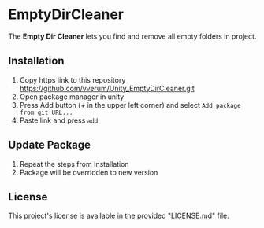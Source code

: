 # EmptyDirCleaner

The **Empty Dir Cleaner** lets you find and remove all empty folders in project.

## Installation

1. Copy https link to this repository<br/>
https://github.com/vverum/Unity_EmptyDirCleaner.git
2. Open package manager in unity 
3. Press Add button (+ in the upper left corner) and select `Add package from git URL...`
4. Paste link and press `add`

## Update Package

1. Repeat the steps from Installation 
2. Package will be overridden to new version

## License

This project's license is available in the provided "[LICENSE.md](LICENSE.md)" file.